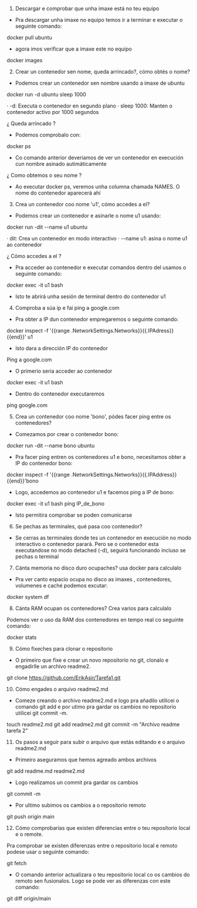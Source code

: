 1. Descargar e comprobar que unha imaxe está no teu equipo

- Pra descargar unha imaxe no equipo temos ir a terminar e executar o seguinte comando:

docker pull ubuntu

- agora imos verificar que a imaxe este no equipo 

docker images 

2. Crear un contenedor sen nome, queda arrincado?, cómo obtés o nome?

- Podemos crear un contenedor sen nombre usando a imaxe de ubuntu

docker run -d ubuntu sleep 1000

· -d: Executa o contenedor en segundo plano
· sleep 1000: Manten o contenedor activo por 1000 segundos

¿ Queda arrincado ? 

- Podemos comprobalo con:

docker ps

- Co comando anterior deveriamos de ver un contenedor en execución cun nombre asinado autimáticamente  

¿ Como obtemos o seu nome ?

- Ao executar docker ps, veremos unha columna chamada NAMES. O nome do contenedor aparecerá ahí

3. Crea un contenedor coo nome 'u1', cómo accedes a el?

- Podemos crear un contenedor e asinarle o nome u1 usando:

docker run -dit --name u1 ubuntu

· dit: Crea un contenedor en modo interactivo 
· --name u1: asina o nome u1 ao contenedor 

¿ Cómo accedes a el ?

- Pra acceder ao contenedor e executar comandos dentro del usamos o seguinte comando:

docker exec -it u1 bash

- Isto te abrirá unha sesión de terminal dentro do contenedor u1

4. Comproba a súa ip e fai ping a google.com

- Pra obter a IP dun contenedor empregaremos o seguinte comando:

docker inspect -f '{{range .NetworkSettings.Networks}}{{.IPAdress}}{{end}}' u1

- Isto dara a dirección IP do contenedor

Ping a google.com

- O primerio seria acceder ao contenedor 

docker exec -it u1 bash

- Dentro do contenedor executaremos 

ping google.com

5. Crea un contenedor coo nome 'bono', pódes facer ping entre os contenedores?

- Comezamos por crear o contenedor bono:

docker run -dit --name bono ubuntu

- Pra facer ping entren os contenedores u1 e bono, necesitamos obter a IP do contenedor bono:

docker inspect -f '{{range .NetworkSettings.Networks}}{{.IPAddress}}{{end}}'bono

- Logo, accedemos ao contenedor u1 e facemos ping a IP de bono:

docker exec -it u1 bash 
ping IP_de_bono

- Isto permitira comprobar se poden comunicarse

6. Se pechas as terminales, qué pasa coo contenedor?

- Se cerras as terminales donde tes un contenedor en execución no modo interactivo o contenedor parará. Pero se o contenedor esta executandose no modo detached (-d), seguirá funcionando incluso se pechas o terminal

7. Cánta memoria no disco duro ocupaches? usa docker para calculalo

- Pra ver canto espacio ocupa no disco as imaxes , contenedores, volumenes e caché podemos excutar:

docker system df

8. Cánta RAM ocupan os contenedores? Crea varios para calculalo

Podemos ver o uso da RAM dos contenedores en tempo real co seguinte comando:

docker stats 

9. Cómo fixeches para clonar o repositorio

- O primeiro que fixe e crear un novo repositorio no git, clonalo e engadirlle un archivo readme2.

git clone https://github.com/ErikAsir/Tarefa1.git

10. Cómo engades o arquivo readme2.md

- Comeze creando o archivo  readme2.md e logo pra añadilo utilicei o comando git add e por utimo pra gardar os cambios no repositorio utilicei git commit -m.

touch readme2.md
git add readme2.md
git commit -m "Archivo readme tarefa 2"

11. Os pasos a seguir para subir o arquivo que estás editando e o arquivo readme2.md

- Primeiro aseguramos que hemos agreado ambos archivos

git add readme.md readme2.md

- Logo realizamos un commit pra gardar os cambios 

git commit -m 

- Por ultimo subimos os cambios a o repositorio remoto

git push origin main

12. Cómo comprobarías que existen diferencias entre o teu repositorio local e o remote.

Pra comprobar se existen diferenzas entre o repositorio local e remoto podese usar o seguinte comando:

git fetch

- O comando anterior actualizara o teu repositorio local co os cambios do remoto sen fusionalos. Logo se pode ver as diferenzas con este comando:

git diff origin/main

